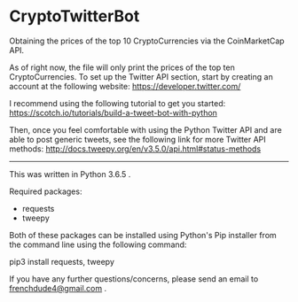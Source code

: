 # CryptoTwitterBot 
Obtaining the prices of the top 10 CryptoCurrencies via the CoinMarketCap API.

As of right now, the file will only print the prices of the top ten CryptoCurrencies. To set up the Twitter API section, start by creating an account at the following website: https://developer.twitter.com/ 

I recommend using the following tutorial to get you started: https://scotch.io/tutorials/build-a-tweet-bot-with-python 

Then, once you feel comfortable with using the Python Twitter API and are able to post generic tweets, see the following link for more Twitter API methods: http://docs.tweepy.org/en/v3.5.0/api.html#status-methods  

-----------------------------------------------------------------------------------------------------------------------------------
This was written in Python 3.6.5 . 

Required packages:
- requests
- tweepy

Both of these packages can be installed using Python's Pip installer from the command line using the following command:

pip3 install requests, tweepy

If you have any further questions/concerns, please send an email to frenchdude4@gmail.com .




